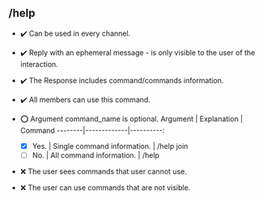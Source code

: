 ## /help

- :heavy_check_mark: Can be used in every channel.
- :heavy_check_mark: Reply with an ephemeral message - is only visible to the user of the interaction.
- :heavy_check_mark: The Response includes command/commands information.
- :heavy_check_mark: All members can use this command.

- :o: Argument command_name is optional.
Argument | Explanation | Command
--------|-------------|----------:
  - [x] Yes. | Single command information. | /help join
  - [ ] No. | All command information. | /help

- :x: The user sees commands that user cannot use.
- :x: The user can use commands that are not visible.